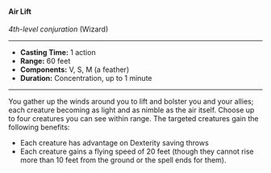 #### Air Lift
*4th-level conjuration* (Wizard)
___
- **Casting Time:** 1 action
- **Range:** 60 feet
- **Components:** V, S, M (a feather)
- **Duration:** Concentration, up to 1 minute
---
You gather up the winds around you to lift and bolster you and your allies; each creature becoming as light and as nimble as the air itself. Choose up to four creatures you can see within range. The targeted creatures gain the following benefits:
* Each creature has advantage on Dexterity saving throws
* Each creature gains a flying speed of 20 feet (though they cannot rise more than 10 feet from the ground or the spell ends for them).
